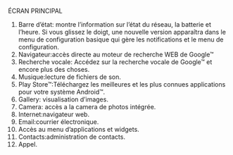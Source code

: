 ÉCRAN PRINCIPAL
1.	Barre d’état: montre l’information sur l’état du réseau, la batterie et l’heure.  Si vous glissez le doigt, une nouvelle version apparaîtra dans le menu de configuration basique qui gère les notifications et le menu de configuration.
2.	Navigateur:accès directe au moteur de recherche WEB de Google™
3.	Recherche vocale: Accédez sur la recherche vocale de Google™ et encore plus des choses.
4.	Musique:lecture de fichiers de son.
5.	Play Store™:Téléchargez les meilleures et les plus connues applications pour votre système Android™.
6.	Gallery: visualisation d’images.
7.	Camera: accès a la camera de photos intégrée.
8.	Internet:navigateur web.
9.	Email:courrier électronique.
10.	Accès au menu d’applications et widgets.
11.	Contacts:administration de contacts.
12.	Appel.
